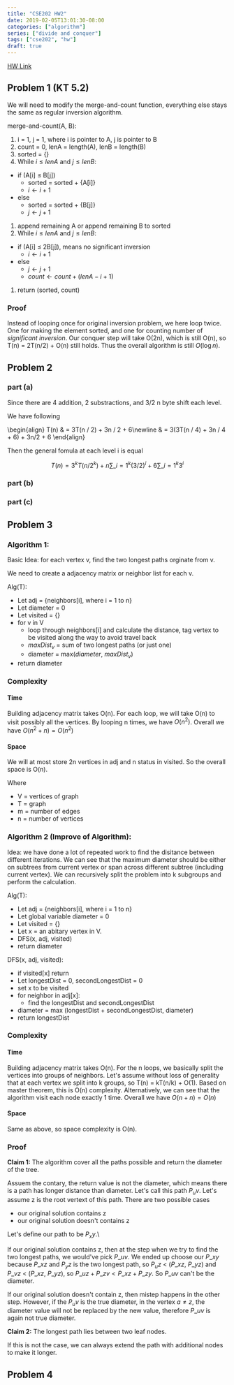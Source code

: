 ```yaml
---
title: "CSE202 HW2"
date: 2019-02-05T13:01:30-08:00
categories: ["algorithm"]
series: ["divide and conquer"]
tags: ["cse202", "hw"]
draft: true
---
```

[HW Link](https://cseweb.ucsd.edu/classes/wi19/cse202-a/hw2.pdf)

## Problem 1 (KT 5.2)

We will need to modify the merge-and-count function, everything else stays the same as regular inversion algorithm.

merge-and-count(A, B):

1. i = 1, j = 1, where i is pointer to A, j is pointer to B
1. count = 0, lenA = length(A), lenB = length(B)
1. sorted = {}
1. While $i \leq lenA$ and $j \leq lenB$:
  - if (A[i] $\leq$ B[j])
     - sorted = sorted + {A[i]}
     - $i \gets i + 1$
  - else
     - sorted = sorted + {B[j]}
     - $j \gets j + 1$
1. append remaining A or append remaining B to sorted
1. While $i \leq lenA$ and $j \leq lenB$:
  - if (A[i] $\leq$ 2B[j]), means no significant inversion
     - $i \gets i + 1$
  - else
     - $j \gets j + 1$
     - $count \gets count + (lenA - i + 1)$
1. return (sorted, count)

### Proof

Instead of looping once for original inversion problem, we here loop twice. One for making the element sorted, and one for counting number of *significant inversion*. Our conquer step will take O(2n), which is still O(n), so T(n) = 2T(n/2) + O(n) still holds. Thus the overall algorithm is still $O(\log n)$.

## Problem 2

### part (a)

Since there are 4 addition, 2 substractions, and 3/2 n byte shift each level.

We have following

\begin{align}
T(n) & = 3T(n / 2) + 3n / 2 + 6\newline
  & = 3(3T(n / 4) + 3n / 4 + 6) + 3n/2 + 6
\end{align}

Then the general fomula at each level i is equal

$$
T(n) = 3^k T(n / 2^k) + n\sum\_{i=1}^k (3 / 2)^i + 6\sum\_{i=1}^k 3^i
$$

### part (b)

### part \(c)

## Problem 3

### Algorithm 1:

Basic Idea: for each vertex v, find the two longest paths orginate from v.

We need to create a adjacency matrix or neighbor list for each v.

Alg(T):

- Let adj = {neighbors[i], where i = 1 to n}
- Let diameter = 0
- Let visited = {}
- for v in V
  - loop through neighbors[i] and calculate the distance, tag vertex to be visited along the way to avoid travel back
  - $maxDist_v$ = sum of two longest paths (or just one)
  - diameter = max($diameter$, $maxDist_v$)
- return diameter

### Complexity

#### Time
Building adjacency matrix takes O(n). For each loop, we will take O(n) to visit possibly all the vertices. By looping n times, we have $O(n^2)$. Overall we have $O(n^2 + n) = O(n^2)$

#### Space
We will at most store 2n vertices in adj and n status in visited. So the overall space is O(n).

Where

- V = vertices of graph
- T = graph
- m = number of edges
- n = number of vertices

### Algorithm 2 (Improve of Algorithm):

Idea: we have done a lot of repeated work to find the disitance between different iterations. We can see that the maximum diameter should be either on subtrees from current vertex or span across different subtree (including current vertex). We can recursively split the problem into k subgroups and perform the calculation.

Alg(T):

- Let adj = {neighbors[i], where i = 1 to n}
- Let global variable diameter = 0
- Let visited = {}
- Let x = an abitary vertex in V.
- DFS(x, adj, visited)
- return diameter

DFS(x, adj, visited):

- if visited[x] return
- Let longestDist = 0, secondLongestDist = 0
- set x to be visited
- for neighbor in adj[x]:
  - find the longestDist and secondLongestDist
- diameter = max (longestDist + secondLongestDist, diameter)
- return longestDist

### Complexity

#### Time
Building adjacency matrix takes O(n). For the n loops, we basically split the vertices into groups of neighbors. Let's assume without loss of generality that at each vertex we split into k groups, so T(n) = kT(n/k) + O(1). Based on master theorem, this is O(n) complexity. Alternatively, we can see that the algorithm visit each node exactly 1 time. Overall we have $O(n + n) = O(n)$

#### Space
Same as above, so space complexity is O(n).

### Proof
**Claim 1:** The algorithm cover all the paths possible and return the diameter of the tree.

Assuem the contary, the return value is not the diameter, which means there is a path has longer distance than diameter. Let's call this path $P_uv$. Let's assume z is the root vertext of this path. There are two possible cases

- our original solution contains z
- our original solution doesn't contains z

Let's define our path to be $P_xy$.\

If our original solution contains z, then at the step when we try to find the two longest paths, we would've pick $P\_{uv}$. We ended up choose our $P\_{xy}$ because $P\_{xz}$ and $P_yz$ is the two longest path, so $P_uz$ < ($P\_{xz}$, $P\_{yz}$) and $P\_{vz}$ < ($P\_{xz}$, $P\_{yz}$), so $P\_{uz} + P\_{zv} < P\_{xz} + P\_{zy}$. So $P\_{uv}$ can't be the diameter. 

If our original solution doesn't contain z, then mistep happens in the other step. However, if the $P_uv$ is the true diameter, in the vertex $a \neq z$, the diameter value will not be replaced by the new value, therefore $P\_{uv}$ is again not true diameter.

**Claim 2:** The longest path lies between two leaf nodes.

If this is not the case, we can always extend the path with additional nodes to make it longer.

## Problem 4

